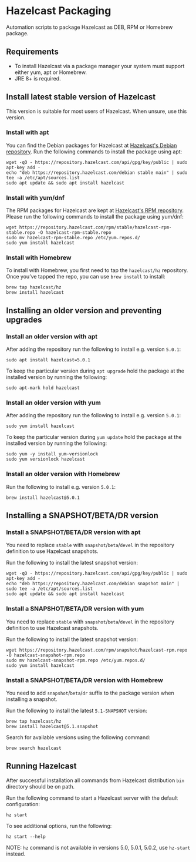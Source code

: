 # Hazelcast Packaging

Automation scripts to package Hazelcast as DEB, RPM or Homebrew package.

## Requirements

- To install Hazelcast via a package manager your system must support 
either yum, apt or Homebrew.  
- JRE 8+ is required.

## Install latest stable version of Hazelcast

This version is suitable for most users of Hazelcast. When unsure, use 
this version.

### Install with apt

You can find the Debian packages for Hazelcast at
[Hazelcast's Debian repository](https://repository.hazelcast.com/debian).
Run the following commands to install the package using apt:

```
wget -qO - https://repository.hazelcast.com/api/gpg/key/public | sudo apt-key add -
echo "deb https://repository.hazelcast.com/debian stable main" | sudo tee -a /etc/apt/sources.list
sudo apt update && sudo apt install hazelcast
```

### Install with yum/dnf

The RPM packages for Hazelcast are kept at 
[Hazelcast's RPM repository](https://repository.hazelcast.com/rpm/).
Please run the following commands to install the package using yum/dnf:

```
wget https://repository.hazelcast.com/rpm/stable/hazelcast-rpm-stable.repo -O hazelcast-rpm-stable.repo
sudo mv hazelcast-rpm-stable.repo /etc/yum.repos.d/
sudo yum install hazelcast
```

### Install with Homebrew

To install with Homebrew, you first need to tap the `hazelcast/hz`
repository. Once you’ve tapped the repo, you can use `brew install` to
install:

```
brew tap hazelcast/hz
brew install hazelcast
```

## Installing an older version and preventing upgrades

### Install an older version with apt

After adding the repository run the following to install e.g.
version `5.0.1`:

```
sudo apt install hazelcast=5.0.1
```

To keep the particular version during `apt upgrade` hold the package at
the installed version by running the following:

```
sudo apt-mark hold hazelcast
```

### Install an older version with yum

After adding the repository run the following to install e.g. 
version `5.0.1`: 

```
sudo yum install hazelcast
```

To keep the particular version during `yum update` hold the package at
the installed version by running the following:

```
sudo yum -y install yum-versionlock
sudo yum versionlock hazelcast
```

### Install an older version with Homebrew

Run the following to install e.g. version `5.0.1`:

```
brew install hazelcast@5.0.1
```

## Installing a SNAPSHOT/BETA/DR version

### Install a SNAPSHOT/BETA/DR version with apt

You need to replace `stable` with `snapshot`/`beta`/`devel` in the 
repository definition to use Hazelcast snapshots.

Run the following to install the latest snapshot version:

```
wget -qO - https://repository.hazelcast.com/api/gpg/key/public | sudo apt-key add -
echo "deb https://repository.hazelcast.com/debian snapshot main" | sudo tee -a /etc/apt/sources.list
sudo apt update && sudo apt install hazelcast
```

### Install a SNAPSHOT/BETA/DR version with yum

You need to replace `stable` with `snapshot`/`beta`/`devel` in the 
repository definition to use Hazelcast snapshots.

Run the following to install the latest snapshot version:

```
wget https://repository.hazelcast.com/rpm/snapshot/hazelcast-rpm.repo -O hazelcast-snapshot-rpm.repo
sudo mv hazelcast-snapshot-rpm.repo /etc/yum.repos.d/
sudo yum install hazelcast
```

### Install a SNAPSHOT/BETA/DR version with Homebrew

You need to add `snapshot`/`beta`/`dr` suffix to the package version when 
installing a snapshot.

Run the following to install the latest `5.1-SNAPSHOT` version:

```
brew tap hazelcast/hz
brew install hazelcast@5.1.snapshot
```

Search for available versions using the following command:

```
brew search hazelcast
```

## Running Hazelcast

After successful installation all commands from Hazelcast distribution
`bin` directory should be on path.

Run the following command to start a Hazelcast server with the default configuration:

```
hz start
``` 

To see additional options, run the following:

```
hz start --help
```

NOTE: `hz` command is not available in versions 5.0, 5.0.1, 5.0.2, 
use `hz-start` instead.
